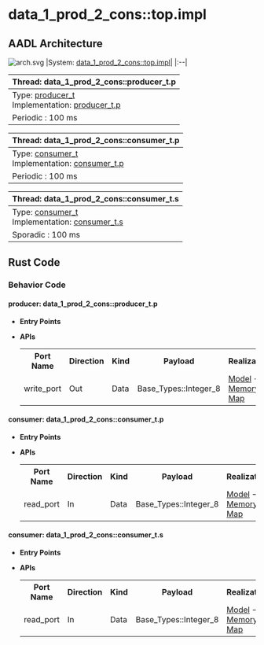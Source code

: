 # data_1_prod_2_cons::top.impl

## AADL Architecture
![arch.svg](../../aadl/diagrams/arch.svg)
|System: [data_1_prod_2_cons::top.impl]()|
|:--|

|Thread: data_1_prod_2_cons::producer_t.p |
|:--|
|Type: [producer_t](../../aadl/data_1_prod_2_cons.aadl#L12-L16)<br>Implementation: [producer_t.p](../../aadl/data_1_prod_2_cons.aadl#L17-L23)|
|Periodic : 100 ms|

|Thread: data_1_prod_2_cons::consumer_t.p |
|:--|
|Type: [consumer_t](../../aadl/data_1_prod_2_cons.aadl#L41-L47)<br>Implementation: [consumer_t.p](../../aadl/data_1_prod_2_cons.aadl#L56-L61)|
|Periodic : 100 ms|

|Thread: data_1_prod_2_cons::consumer_t.s |
|:--|
|Type: [consumer_t](../../aadl/data_1_prod_2_cons.aadl#L41-L47)<br>Implementation: [consumer_t.s](../../aadl/data_1_prod_2_cons.aadl#L74-L78)|
|Sporadic : 100 ms|


## Rust Code


### Behavior Code
#### producer: data_1_prod_2_cons::producer_t.p

 - **Entry Points**



- **APIs**

    <table>
    <tr><th>Port Name</th><th>Direction</th><th>Kind</th><th>Payload</th><th>Realizations</th></tr>
    <tr><td>write_port</td>
        <td>Out</td><td>Data</td>
        <td>Base_Types::Integer_8</td><td><a href='../../aadl/data_1_prod_2_cons.aadl#L15-L15'>Model</a> -> <a href='microkit.system#L17-L21'>Memory Map</a></td></tr>
    </table>


#### consumer: data_1_prod_2_cons::consumer_t.p

 - **Entry Points**



- **APIs**

    <table>
    <tr><th>Port Name</th><th>Direction</th><th>Kind</th><th>Payload</th><th>Realizations</th></tr>
    <tr><td>read_port</td>
        <td>In</td><td>Data</td>
        <td>Base_Types::Integer_8</td><td><a href='../../aadl/data_1_prod_2_cons.aadl#L44-L44'>Model</a> -> <a href='microkit.system#L29-L33'>Memory Map</a></td></tr>
    </table>


#### consumer: data_1_prod_2_cons::consumer_t.s

 - **Entry Points**



- **APIs**

    <table>
    <tr><th>Port Name</th><th>Direction</th><th>Kind</th><th>Payload</th><th>Realizations</th></tr>
    <tr><td>read_port</td>
        <td>In</td><td>Data</td>
        <td>Base_Types::Integer_8</td><td><a href='../../aadl/data_1_prod_2_cons.aadl#L44-L44'>Model</a> -> <a href='microkit.system#L41-L45'>Memory Map</a></td></tr>
    </table>

